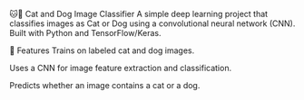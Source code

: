 🐱🐶 Cat and Dog Image Classifier
A simple deep learning project that classifies images as Cat or Dog using a convolutional neural network (CNN).
Built with Python and TensorFlow/Keras.

📂 Features
Trains on labeled cat and dog images.

Uses a CNN for image feature extraction and classification.

Predicts whether an image contains a cat or a dog.
